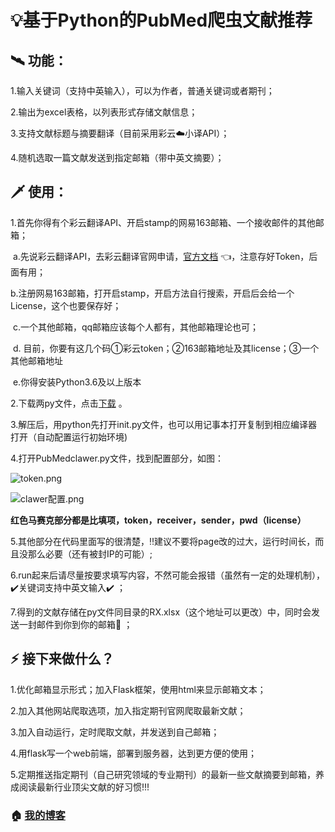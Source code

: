 # :bulb:基于Python的PubMed爬虫文献推荐

## :artificial_satellite: 功能：

1.输入关键词（支持中英输入），可以为作者，普通关键词或者期刊；

2.输出为excel表格，以列表形式存储文献信息；

3.支持文献标题与摘要翻译（目前采用彩云:cloud:小译API）；

4.随机选取一篇文献发送到指定邮箱（带中英文摘要）；

## :dagger: 使用：

1.首先你得有个彩云翻译API、开启stamp的网易163邮箱、一个接收邮件的其他邮箱；

​	a.先说彩云翻译API，去彩云翻译官网申请，[官方文档](https://docs.caiyunapp.com/blog/2018/09/03/lingocloud-api/) :point_left:，注意存好Token，后面有用；

​	b.注册网易163邮箱，打开启stamp，开启方法自行搜索，开启后会给一个License，这个也要保存好；

​	c.一个其他邮箱，qq邮箱应该每个人都有，其他邮箱理论也可；

​	d. 目前，你要有这几个码①彩云token；②163邮箱地址及其license；③一个其他邮箱地址

​	e.你得安装Python3.6及以上版本

2.下载两py文件，点击[下载](https://cowtransfer.com/s/b0a288c15ec84d) 。

3.解压后，用python先打开init.py文件，也可以用记事本打开复制到相应编译器打开（自动配置运行初始环境)

4.打开PubMedclawer.py文件，找到配置部分，如图：

![token.png](https://s2.loli.net/2022/11/26/ofPH4LTN2iqkcdF.png)

![clawer配置.png](https://s2.loli.net/2022/11/26/NZcI8XAdmwesH4B.png)

**红色马赛克部分都是比填项，token，receiver，sender，pwd（license）**

5.其他部分在代码里面写的很清楚，:bangbang:建议不要将page改的过大，运行时间长，而且没那么必要（还有被封IP的可能）;

6.run起来后请尽量按要求填写内容，不然可能会报错（虽然有一定的处理机制），:heavy_check_mark:关键词支持中英文输入:heavy_check_mark: ；

7.得到的文献存储在py文件同目录的RX.xlsx（这个地址可以更改）中，同时会发送一封邮件到你到你的邮箱:e-mail: ；

## :zap: 接下来做什么？

1.优化邮箱显示形式；加入Flask框架，使用html来显示邮箱文本；

2.加入其他网站爬取选项，加入指定期刊官网爬取最新文献；

3.加入自动运行，定时爬取文献，并发送到自己邮箱；

4.用flask写一个web前端，部署到服务器，达到更方便的使用；

5.定期推送指定期刊（自己研究领域的专业期刊）的最新一些文献摘要到邮箱，养成阅读最新行业顶尖文献的好习惯!!!

### :house: [我的博客](bolog.becomingw.cn) 




